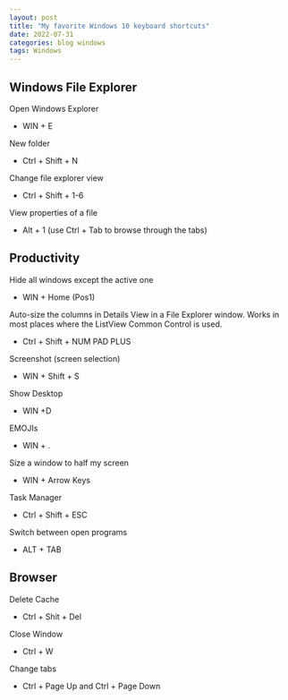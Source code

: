 ```yaml
---
layout: post
title: "My favorite Windows 10 keyboard shortcuts"
date: 2022-07-31
categories: blog windows
tags: Windows
---
```

## Windows File Explorer

Open Windows Explorer
- WIN + E

New folder
- Ctrl + Shift + N

Change file explorer view
- Ctrl + Shift + 1-6

View properties of a file
- Alt + 1 (use Ctrl + Tab to browse through the tabs)

## Productivity

Hide all windows except the active one
- WIN + Home (Pos1)

Auto-size the columns in Details View in a File Explorer window. Works in most places where the ListView Common Control is used.
- Ctrl + Shift + NUM PAD PLUS

Screenshot (screen selection)
- WIN + Shift + S

Show Desktop
- WIN +D

EMOJIs
- WIN + .

Size a window to half my screen
- WIN + Arrow Keys

Task Manager
- Ctrl  + Shift + ESC

Switch between open programs
- ALT + TAB

## Browser

Delete Cache
- Ctrl + Shit + Del

Close Window
- Ctrl  + W

Change tabs
- Ctrl + Page Up and Ctrl + Page Down